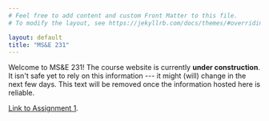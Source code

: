 ```yaml
---
# Feel free to add content and custom Front Matter to this file.
# To modify the layout, see https://jekyllrb.com/docs/themes/#overriding-theme-defaults

layout: default
title: "MS&E 231"
---
```


Welcome to MS&E 231! The course website is currently **under construction**. It isn't safe yet to rely on this information --- it might (will) change in the next few days. This text will be removed once the information hosted here is reliable.

[Link to Assignment 1](/assignment1).
